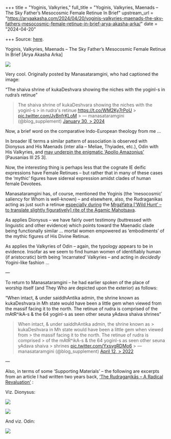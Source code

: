 +++
title = "Yoginis, Valkyries,"
full_title = "Yoginis, Valkyries, Maenads – The Sky Father’s Mesocosmic Female Retinue In Brief"
upstream_url = "https://aryaakasha.com/2024/04/20/yoginis-valkyries-maenads-the-sky-fathers-mesocosmic-female-retinue-in-brief-arya-akasha-arka/"
date = "2024-04-20"

+++
Source: [here](https://aryaakasha.com/2024/04/20/yoginis-valkyries-maenads-the-sky-fathers-mesocosmic-female-retinue-in-brief-arya-akasha-arka/).

Yoginis, Valkyries, Maenads – The Sky Father’s Mesocosmic Female Retinue In Brief [Arya Akasha Arka]

![](https://aryaakasha.com/wp-content/uploads/2024/04/kukadeshvara-manasataramgini-post.jpg?w=630)

Very cool. Originally posted by Manasataramgini, who had captioned the image:

“The shaiva shrine of kukaDeshvara showing the niches with the yoginI-s in rudra’s retinue”

<div class="wp-block-embed__wrapper">

<div class="embed-twitter">

> The shaiva shrine of kukaDeshvara showing the niches with the yoginI-s > in rudra's retinue <https://t.co/WM2Ky7rPoU> > [pic.twitter.com/JvBnfrKLoM](https://t.co/JvBnfrKLoM) >
> — manasataramgini (@blog_supplement) [January 30, > 2024](https://twitter.com/blog_supplement/status/1752177832258626011?ref_src=twsrc%5Etfw)

</div>

</div>

Now, a brief word on the comparative Indo-European theology from me …

In broader IE terms a similar pattern of association is observed with Dionysus and His Maenads (inter alia – Meliae, Thyiades, etc.), Odin with His Valkyries, and [may underpin the enigmatic ‘Apollo Amazonius’](https://aryaakasha.com/2022/03/08/rudraganika-a-study-in-eternal-return-as-manifested-through-the-sky-fathers-female-retinue-across-the-indo-european-world/) \[Pausanias III 25 3\].

Now, the interesting thing is perhaps less that the cognate IE deific expressions have Female Retinues – but rather that in many of these cases the ‘mythic’ figures have sidereal expression amidst clades of human female Devotees.

Manasataramgini has, of course, mentioned the Yoginis (the ‘mesocosmic’ saliency for Whom is well-known) – and elsewhere, also, the Rudraganikas acting as just such a retinue [especially during](https://aryaakasha.com/2022/03/08/rudraganika-a-study-in-eternal-return-as-manifested-through-the-sky-fathers-female-retinue-across-the-indo-european-world/) the [MrgaYatra \[‘Wild Hunt’ – to translate slightly figuratively\] rite of the Agamic Mahotsava](https://aryaakasha.com/2022/10/09/encountering-the-great-hunter-in-the-wild-and-receiving-his-arrow/).

As applies Dionysus – we have fairly overt testimony (buttressed with linguistic and other evidence) which points toward the Maenadic clade being functionally similar … mortal women empowered as ’embodiments’ of the mythic figures of His Divine Retinue.

As applies the Valkyries of Odin – again, the typology appears to be in evidence. Insofar as we seem to find human women of identifiably human (if aristocratic) birth being ‘incarnated’ Valkyries – and acting in *decidedly* Yogini-like fashion …

—

To return to Manasataramgini – he had earlier spoken of the place of worship itself (and They Who are depicted upon the exterior) as follows:

“When intact, & under saiddhAntika admin, the shrine known as kukaDeshvara in Mh state would have been a little gem when viewed from the massif facing it to the north. The retinue of rudra is comprised of the mAtR^ikA-s & the 64 yoginI-s as seen other seuna yAdava shaiva shrines”

<div class="wp-block-embed__wrapper">

<div class="embed-twitter">

> When intact, & under saiddhAntika admin, the shrine known as > kukaDeshvara in Mh state would have been a little gem when viewed from > the massif facing it to the north. The retinue of rudra is comprised > of the mAtR^ikA-s & the 64 yoginI-s as seen other seuna yAdava shaiva > shrines [pic.twitter.com/YxsvgRDMo6](https://t.co/YxsvgRDMo6) >
> — manasataramgini (@blog_supplement) [April 12, > 2022](https://twitter.com/blog_supplement/status/1513678988924882956?ref_src=twsrc%5Etfw)

</div>

</div>

  
—  
  
Also, in terms of some ‘Supporting Materials’ – the following are excerpts from an article I had written two years back, [‘The Rudragaṇikās – A Radical Revaluation’](https://www.academia.edu/92411413/The_Rudraga%E1%B9%87ik%C4%81s_A_Radical_Revaluation) :  
  
Viz. Dionysus:  

![](https://aryaakasha.com/wp-content/uploads/2024/04/gln8nyibeaandxr.png?w=823)

![](https://aryaakasha.com/wp-content/uploads/2024/04/gln8rjoagaawjg7.png?w=844)

And viz. Odin:

![](https://aryaakasha.com/wp-content/uploads/2024/04/gln8ycwbkae0kwx.png?w=852)

